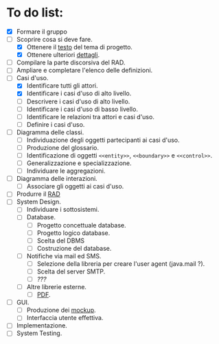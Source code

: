 # To do list:  
  
- [x] Formare il gruppo  
- [ ] Scoprire cosa si deve fare.  
  - [x] Ottenere il [testo](https://andrea-augello.github.io/SviluppoSW/) del tema di progetto.
  - [x] Ottenere ulteriori [dettagli](https://andrea-augello.github.io/SviluppoSW/Dettagli).
- [ ] Compilare la parte discorsiva del RAD.
- [ ] Ampliare e completare l'elenco delle definizioni.
- [ ] Casi d'uso.  
  - [x] Identificare tutti gli attori.
  - [x] Identificare i casi d'uso di alto livello.
  - [ ] Descrivere i casi d'uso di alto livello.
  - [ ] Identificare i casi d'uso di basso livello.
  - [ ] Identificare le relazioni tra attori e casi d'uso.
  - [ ] Definire i casi d'uso.
- [ ] Diagramma delle classi.
  - [ ] Individuazione degli oggetti partecipanti ai casi d'uso.
  - [ ] Produzione del glossario.
  - [ ] Identificazione di oggetti `<<entity>>`, `<<boundary>>` e `<<control>>`.
  - [ ] Generalizzazione e specializzazione.
  - [ ] Individuare le aggregazioni. 
- [ ] Diagramma delle interazioni.
  - [ ] Associare gli oggetti ai casi d'uso.
- [ ] Produrre il [RAD](https://andrea-augello.github.io/SviluppoSW/RAD)  
- [ ] System Design.
  - [ ] Individuare i sottosistemi.
  - [ ] Database.
    - [ ] Progetto concettuale database.
    - [ ] Progetto logico database.
    - [ ] Scelta del DBMS
    - [ ] Costruzione del database.
  - [ ] Notifiche via mail ed SMS.
    - [ ] Selezione della libreria per creare l'user agent (java.mail ?).
    - [ ] Scelta del server SMTP. 
    - [ ] *???*
  - [ ] Altre librerie esterne.
    - [ ] [PDF](https://itextpdf.com/).
- [ ] GUI.
  - [ ] Produzione dei [mockup](https://mockflow.com/).
  - [ ] Interfaccia utente effettiva.
- [ ] Implementazione.
- [ ] System Testing.
